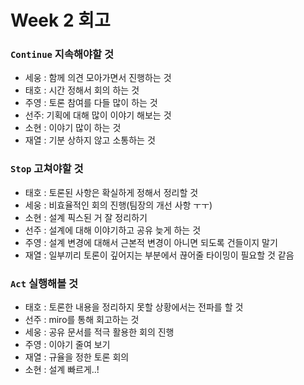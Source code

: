 # Week 2 회고

### `Continue` 지속해야할 것

- 세웅 : 함께 의견 모아가면서 진행하는 것
- 태호 : 시간 정해서 회의 하는 것
- 주영 : 토론 참여를 다들 많이 하는 것
- 선주: 기획에 대해 많이 이야기 해보는 것
- 소현 : 이야기 많이 하는 것
- 재열 : 기분 상하지 않고 소통하는 것

### `Stop` 고쳐야할 것

- 태호 : 토론된 사항은 확실하게 정해서 정리할 것
- 세웅 : 비효율적인 회의 진행(팀장의 개선 사항 ㅜㅜ)
- 소현 : 설계 픽스된 거 잘 정리하기
- 선주 : 설계에 대해 이야기하고 공유 늦게 하는 것
- 주영 : 설계 변경에 대해서 근본적 변경이 아니면 되도록 건들이지 말기
- 재열 : 일부끼리 토론이 깊어지는 부분에서 끊어줄 타이밍이 필요할 것 같음

### `Act` 실행해볼 것

- 태호 : 토론한 내용을 정리하지 못할 상황에서는 전파를 할 것
- 선주 : miro를 통해 회고하는 것
- 세웅 : 공유 문서를 적극 활용한 회의 진행
- 주영 : 이야기 줄여 보기
- 재열 : 규율을 정한 토론 회의
- 소현 : 설계 빠르게..!
